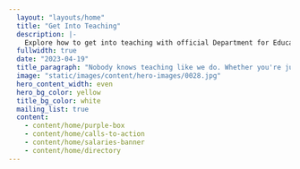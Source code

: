 ```yaml
---
  layout: "layouts/home"
  title: "Get Into Teaching"
  description: |-
    Explore how to get into teaching with official Department for Education guidance on training courses, finding funding, and what teaching is really like.
  fullwidth: true
  date: "2023-04-19"
  title_paragraph: "Nobody knows teaching like we do. Whether you're just thinking about it or ready to apply, we offer <strong>free advice and support</strong> to decide if <strong>teaching in a primary or secondary school</strong> in England is right for you. Discover a career with <strong>lots of opportunities to grow</strong>."
  image: "static/images/content/hero-images/0028.jpg"
  hero_content_width: even
  hero_bg_color: yellow
  title_bg_color: white
  mailing_list: true
  content:
    - content/home/purple-box
    - content/home/calls-to-action
    - content/home/salaries-banner
    - content/home/directory
---
```

